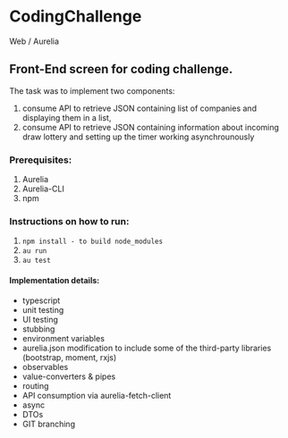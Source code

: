 # CodingChallenge
Web / Aurelia

## Front-End screen for coding challenge.

The task was to implement two components:
  1) consume API to retrieve JSON containing list of companies and displaying them in a list,
  2) consume API to retrieve JSON containing information about incoming draw lottery and setting up the timer working asynchrounously

### Prerequisites:
  1) Aurelia
  2) Aurelia-CLI
  3) npm

### Instructions on how to run:
  1) ```npm install - to build node_modules```
  2) ```au run```
  3) ```au test```

#### Implementation details:
  * typescript
  * unit testing
  * UI testing
  * stubbing
  * environment variables
  * aurelia.json modification to include some of the third-party libraries (bootstrap, moment, rxjs)
  * observables
  * value-converters & pipes
  * routing
  * API consumption via aurelia-fetch-client
  * async
  * DTOs
  * GIT branching
